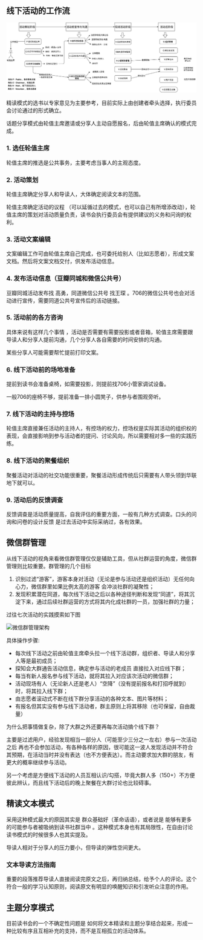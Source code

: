 ## 线下活动的工作流

![image](/images/workstream.jpg)

精读模式的选书以专家意见为主要参考，目前实际上由创建者牵头选择，执行委员会讨论通过的形式确立。

话题分享模式由轮值主席邀请或分享人主动自愿报名，后由轮值主席确认的模式完成。

### 1. 选任轮值主席

轮值主席的推选是公共事务，主要考虑当事人的主观态度。

### 2. 活动策划

轮值主席确定分享人和导读人，大体确定阅读文本的范围。

轮值主席确定活动的议程 （可以延循过去的模式，也可以自己有所增添改动），轮值主席的策划对活动质量负责，读书会执行委员会有提供建议的义务和问询的权利。

### 3. 活动文案编辑

文案编辑工作可由轮值主席自己完成，也可委托给别人（比如志愿者），形成文案文档。然后将文案文档交付，供发布活动信息。

### 4. 发布活动信息（豆瓣同城和微信公共号）

豆瓣同城活动发布找 高勇，同道微信公共号 找王琛 。706的微信公共号也会对活动进行宣传，需要同道公共号宣传后的活动链接。

### 5. 活动前的各方咨询

具体来说有这样几个事情 ，活动是否需要有需要投影或者音箱，轮值主席需要跟导读人和分享人提前沟通，几个分享人各自需要的时间安排的沟通。

某些分享人可能需要帮忙提前打印文案。

### 6. 线下活动前的场地准备

提前到读书会准备桌椅，如需要投影，则提前找706小管家调试设备。

一般706的座椅不够，提前准备一排小圆凳子，供参与者围观旁听。

### 7. 线下活动的主持与控场

轮值主席直接兼任活动的主持人，有控场的权力，控场权是实际其活动的组织权的表现，会直接影响到参与活动者的提问、讨论风向，所以需要相对多一些的实践历练。

### 8. 线下活动的聚餐组织

聚餐活动对活动的社交功能很重要，聚餐活动形成传统后只需要有人带头领到华联地下就可以。

### 9. 活动后的反馈调查

反馈调查是活动质量提高，自我评估的重要方面，一般有几种方式调查。口头的问询和问卷的设计反馈 是过去活动中实际采纳过，各有效果。

## 微信群管理
从线下活动的视角来看微信群管理仅仅是辅助工具，但从社群运营的角度，微信群管理则比较重要。群管理的几个目标
1. 识别过滤“游客”，游客本身对活动（无论是参与活动还是组织活动）无任何向心力，微信群里如果比例太高的游客 会冲淡社群的凝聚性；
2. 发现积累潜在同道，每次线下活动之后以各种途径判断和发现“同道”，将其沉淀下来，通过后续社群运营的方式将其内化成社群的一员，加强社群的力量；

过往七次活动的实践摸索如下图


<img src="https://github.com/gaoyong/jurisprudence-tongdao/blob/master/images/WeChatManage.jpg"  alt="微信群管理架构" align="center" />

具体操作步骤:
* 每次线下活动之前由轮值主席牵头拉一个线下活动群，组织者、导读人和分享人等是最初成员；
* 探知会大群通告活动信息，确定参与活动的老成员 直接拉入对应线下群；
* 每当有新人报名参与线下活动，就将其拉入对应该次活动的微信群；
* 活动现场有人（无论新人还是老人）“空降”（没有提前报名和打招呼就到）时，将其拉入线下群；
* 由志愿者滚动式不断在线下群分享活动的各种文本、图片等材料；
* 有报名但其实没有参与线下活动者，群主原则上将其移除（也可保留，自由裁量）

为什么把事情做复杂，除了大群之外还要再每次活动搞个线下群？

主要是过滤用户，经验发现相当一部分人（可能至少三分之一左右）参与一次活动之后 再也不会参加活动，有各种各样的原因，很可能这一波人发现活动并不符合其预期，在活动当时并没有表达（也不方便表达）。而主动要求加大群的朋友，有更大的概率继续参与活动。

另一个考虑是方便线下活动的人员互相认识/勾搭，毕竟大群人多（150+）不方便彼此辨认，而且线下活动后的晚上聚餐在大群讨论也比较碍事。

## 精读文本模式

采用这种模式最大的原因其实是 群众基础好（革命话语），或者说是 能够有更多的可能参与者被吸纳到读书社群当中 。这种模式本身也有其局限性，在自由讨论读书模式的时候很多人也其实提及。

导读人相对于分享人的压力要小，但导读的弹性空间更大。

### 文本导读方法指南

重要的段落推荐导读人直接阅读完原文之后，再归纳总结，给予个人的评论。这个符合一般的学习认知原则，阅读原文有明显的唤醒知识和引发听众注意的作用。

## 主题分享模式

目前读书会的一个不确定性问题是 如何将文本精读和主题分享结合起来，形成一种比较有序且互相补充的支持，而不是互相孤立的活动体系。
